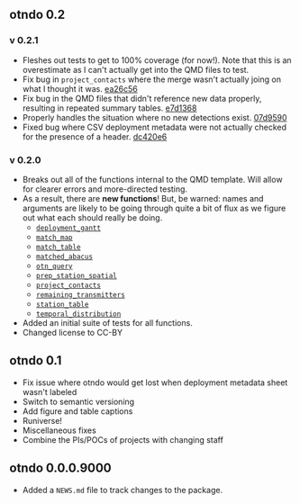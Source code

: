 ## otndo 0.2
### v 0.2.1

* Fleshes out tests to get to 100% coverage (for now!). Note that this is an overestimate as I can't actually get into the QMD files to test.
* Fix bug in `project_contacts` where the merge wasn't actually joing on what I thought it was. [ea26c56](https://github.com/mhpob/otndo/commit/ea26c56847645c94c4ba2bcb41c89faa0c254251)
* Fix bug in the QMD files that didn't reference new data properly, resulting in repeated summary tables. [e7d1368](https://github.com/mhpob/otndo/commit/e7d1368bba22863883e75957037a0973cab27436)
* Properly handles the situation where no new detections exist. [07d9590](https://github.com/mhpob/otndo/commit/07d9590c63706111a9b516ccec2c7400d08eaae5)
* Fixed bug where CSV deployment metadata were not actually checked for the presence of a header. [dc420e6](https://github.com/mhpob/otndo/commit/dc420e6c5bbcdcdde5cb2ef8420cbcbda8469a6e)

### v 0.2.0

* Breaks out all of the functions internal to the QMD template. Will allow for clearer errors and more-directed testing.
* As a result, there are **new functions**! But, be warned: names and arguments are likely to be going through quite a bit of flux as we figure out what each should really be doing.
  * [`deployment_gantt`](https://otndo.obrien.page/reference/deployment_gantt.html)
  * [`match_map`](https://otndo.obrien.page/reference/match_map.html)
  * [`match_table`](https://otndo.obrien.page/reference/match_table.html)
  * [`matched_abacus`](https://otndo.obrien.page/reference/matched_abacus.html)
  * [`otn_query`](https://otndo.obrien.page/reference/otn_query.html)
  * [`prep_station_spatial`](https://otndo.obrien.page/reference/prep_station_spatial.html)
  * [`project_contacts`](https://otndo.obrien.page/reference/project_contacts.html)
  * [`remaining_transmitters`](https://otndo.obrien.page/reference/remaining_transmitters.html)
  * [`station_table`](https://otndo.obrien.page/reference/station_table.html)
  * [`temporal_distribution`](https://otndo.obrien.page/reference/temporal_distribution.html)
* Added an initial suite of tests for all functions.
* Changed license to CC-BY

## otndo 0.1

* Fix issue where otndo would get lost when deployment metadata sheet wasn't labeled
* Switch to semantic versioning
* Add figure and table captions
* Runiverse!
* Miscellaneous fixes
* Combine the PIs/POCs of projects with changing staff

## otndo 0.0.0.9000

* Added a `NEWS.md` file to track changes to the package.
